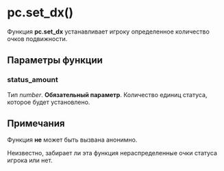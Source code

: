 # pc.set_dx()
Функция **pc.set_dx** устанавливает игроку определенное количество очков подвижности.

## Параметры функции
### status_amount
Тип *number*. **Обязательный параметр**. Количество единиц статуса, которое будет установлено.

## Примечания
Функция **не** может быть вызвана анонимно.

Неизвестно, забирает ли эта функция нераспределенные очки статуса игрока или нет.